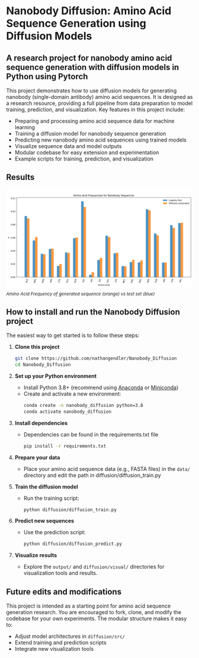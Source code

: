 # Nanobody Diffusion: Amino Acid Sequence Generation using Diffusion Models

## A research project for nanobody amino acid sequence generation with diffusion models in Python using Pytorch

This project demonstrates how to use diffusion models for generating nanobody (single-domain antibody) amino acid sequences. It is designed as a research resource, providing a full pipeline from data preparation to model training, prediction, and visualization. Key features in this project include:

- Preparing and processing amino acid sequence data for machine learning
- Training a diffusion model for nanobody sequence generation
- Predicting new nanobody amino acid sequences using trained models
- Visualize sequence data and model outputs
- Modular codebase for easy extension and experimentation
- Example scripts for training, prediction, and visualization

## Results

![Amino Acid Frequency](/diffusion/AAfrequency.png)
<br>
<sub><i>*Amino Acid Frequency of generated sequence (orange) vs test set (blue)*</i></sub>

## How to install and run the Nanobody Diffusion project

The easiest way to get started is to follow these steps:

1. **Clone this project**
   ```bash
   git clone https://github.com/nathangendler/Nanobody_Diffusion
   cd Nanobody_Diffusion
   ```

2. **Set up your Python environment**
   - Install Python 3.8+ (recommend using [Anaconda](https://www.anaconda.com/products/distribution) or [Miniconda](https://docs.conda.io/en/latest/miniconda.html))
   - Create and activate a new environment:
     ```bash
     conda create -n nanobody_diffusion python=3.8
     conda activate nanobody_diffusion
     ```

3. **Install dependencies**
    - Dependencies can be found in the requirements.txt file
        ```bash
        pip install -r requirements.txt
        ```

4. **Prepare your data**
   - Place your amino acid sequence data (e.g., FASTA files) in the `data/` directory and edit the path in diffusion/diffusion_train.py

5. **Train the diffusion model**
   - Run the training script:
     ```bash
     python diffusion/diffusion_train.py
     ```

6. **Predict new sequences**
   - Use the prediction script:
     ```bash
     python diffusion/diffusion_predict.py
     ```

7. **Visualize results**
   - Explore the `output/` and `diffusion/visual/` directories for visualization tools and results.

## Future edits and modifications

This project is intended as a starting point for amino acid sequence generation research. You are encouraged to fork, clone, and modify the codebase for your own experiments. The modular structure makes it easy to:

- Adjust model architectures in `diffusion/src/`
- Extend training and prediction scripts
- Integrate new visualization tools
